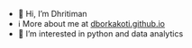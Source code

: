 - 👋 Hi, I’m Dhritiman
- ℹ️ More about me at [dborkakoti.github.io](https://dborkakoti.github.io)
- 🌱 I’m interested in python and data analytics
<!---
dborkakoti/dborkakoti is a ✨ special ✨ repository because its `README.md` (this file) appears on your GitHub profile.
You can click the Preview link to take a look at your changes.
--->
